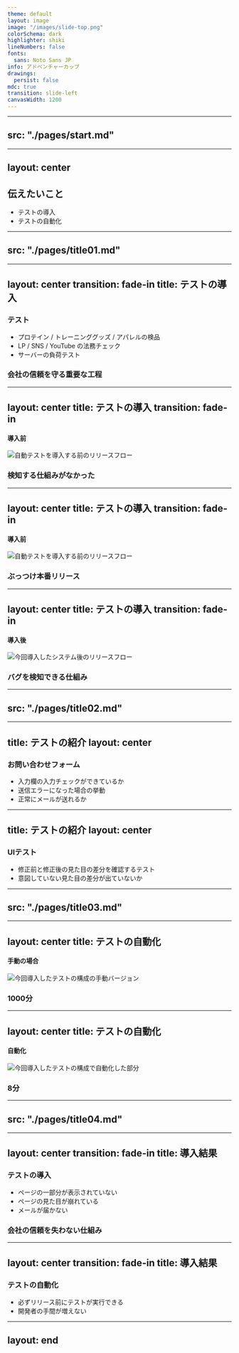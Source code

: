 ```yaml
---
theme: default
layout: image
image: "/images/slide-top.png"
colorSchema: dark
highlighter: shiki
lineNumbers: false
fonts:
  sans: Noto Sans JP
info: アドベンチャーカップ
drawings:
  persist: false
mdc: true
transition: slide-left
canvasWidth: 1200
---
```


---
src: "./pages/start.md"
---

---
layout: center
---

<h2 class="text-center font-bold">伝えたいこと</h2>

<ul class="mt-30 table text-left mx-auto">
  <li v-click class="pb-4 text-5xl font-bold"><span class="strong">テスト</span>の導入</li>
  <li v-click class="pb-4 text-5xl font-bold">テストの<span class="strong">自動化</span></li>
</ul>

<!--
1. テストという防御する役割のシステムを導入したこと
2. そして導入したテストを自動化したこと

対象はコーポレートサイト。
それを前提で進めさせていただきます。
-->

---
src: "./pages/title01.md"
---

---
layout: center
transition: fade-in
title: テストの導入
---

<h3 class="text-center font-bold">テスト</h3>

<ul class="mt-20 table text-left mx-auto">
  <li v-click class="pb-4 text-3xl">プロテイン / トレーニンググッズ / アパレルの検品</li>
  <li v-click class="pb-4 text-3xl">LP / SNS / YouTube の法務チェック</li>
  <li v-click class="pb-4 text-3xl">サーバーの負荷テスト</li>
</ul>

<div class="text-center mb-2">
  <mdi-arrow-down-bold v-click class="h-30 w-30" />
</div>

<h3 v-after class="text-center font-bold strong">会社の信頼を守る重要な工程</h3>

---
layout: center
title: テストの導入
transition: fade-in
---

<h4 class="font-bold mb-10 text-center">導入前</h4>

<div v-click>
  <img src="/images/cs-top.png" class="block aspect-auto h-4/5" alt="自動テストを導入する前のリリースフロー" />
</div>

<div class="text-center">
  <mdi-arrow-down-bold v-click class="h-30 w-30" />
</div>

<h3 v-after class="text-center font-bold strong" >検知する仕組みがなかった</h3>

<!--
以前の構成はそもそもテストなかった。

そもそも検知できる仕組みがなかった
もしバク等が発生した場合はリリースしてから気づく or もしくはそもそも気付けない状態だった。

プロテインの検品ないのめっちゃ怖いですよね？
それと同じことが起こっている状況でした。
-->

---
layout: center
title: テストの導入
transition: fade-in
---
<h4 class="font-bold mb-10 text-center">導入前</h4>

<div>
  <img src="/images/cs-top.png" class="block aspect-auto h-4/5" alt="自動テストを導入する前のリリースフロー" />
</div>

<div class="text-center">
  <mdi-arrow-down-bold class="h-30 w-30" />
</div>

<h3 v-click class="text-center font-bold strong" >ぶっつけ本番リリース</h3>

---
layout: center
title: テストの導入
transition: fade-in
---

<h4 class="font-bold mb-10 text-center">導入後</h4>

<div>
  <img src="/images/composition-test.png" class="w-full h-full" alt="今回導入したシステム後のリリースフロー" />
</div>

<div class="text-center">
  <mdi-arrow-down-bold v-click class="h-30 w-30" />
</div>

<h3 v-after class="text-center font-bold strong">バグを検知できる仕組み</h3>

---
src: "./pages/title02.md"
---

---
title: テストの紹介
layout: center
---

<h3 class="text-center font-bold mb-30">お問い合わせフォーム</h3>

<ul class="mt-10 table text-left m-auto">
  <li v-click class="pb-4 text-3xl">入力欄の入力チェックができているか</li>
  <li v-click class="pb-4 text-3xl">送信エラーになった場合の挙動</li>
  <li v-click class="pb-4 text-3xl">正常にメールが送れるか</li>
</ul>

<!-- <video controls width="500" class="mx-auto">
  <source src="/videos/contact.mp4" type="video/mp4" />
</video> -->

---
title: テストの紹介
layout: center
---

<h3 class="text-center font-bold mb-20">UIテスト</h3>

<ul class="mt-10 table text-left m-auto">
  <li v-click class="pb-4 text-3xl">修正前と修正後の見た目の差分を確認するテスト</li>
  <li v-click class="pb-4 text-3xl">意図していない見た目の差分が出ていないか</li>
</ul>


<!--
Report URL: https://lev-corporate-vrt-screenshots.s3.amazonaws.com/d9046f8f8e1825dee55f8b68c18e0f14719f8b57/index.html

PR URL: https://github.com/Leverage-Inc/leverage-inc-v2/pull/511
 -->

---
src: "./pages/title03.md"
---

---
layout: center
title: テストの自動化
---

<h4 class="font-bold mb-10 text-center">手動の場合</h4>

<div v-click>
  <img src="/images/composition-manual.png" class="w-full h-full" alt="今回導入したテストの構成の手動バージョン" />
</div>

<div class="text-center">
  <mdi-arrow-down-bold v-click class="h-30 w-30" />
</div>

<h3 v-after class="text-center font-bold strong">1000分</h3>

---
layout: center
title: テストの自動化
---

<h4 class="font-bold mb-10 text-center">自動化</h4>

<div>
  <img src="/images/composition-auto.png" class="w-full h-full" alt="今回導入したテストの構成で自動化した部分" />
</div>

<div class="text-center">
  <mdi-arrow-down-bold v-click class="h-30 w-30" />
</div>

<h3 v-after class="text-center font-bold strong">8分</h3>

---
src: "./pages/title04.md"
---

---
layout: center
transition: fade-in
title: 導入結果
---

<h3 class="mb-10 text-center font-bold">テストの導入</h3>

<ul class="mt-20 table text-left mx-auto">
  <li v-click class="pb-4 text-3xl" :style="$clicks > 3 ? 'text-decoration: line-through;' : ''">ページの一部分が表示されていない</li>
  <li v-click class="pb-4 text-3xl" :style="$clicks > 3 ? 'text-decoration: line-through;' : ''">ページの見た目が崩れている</li>
  <li v-click class="pb-4 text-3xl" :style="$clicks > 3 ? 'text-decoration: line-through;' : ''">メールが届かない</li>
</ul>

<div class="text-center mb-2">
  <mdi-arrow-down-bold v-click class="h-30 w-30" />
</div>

<h3 v-after class="text-center font-bold strong"><mdi-checkbox-marked class="h-1/13 w-1/13" />会社の信頼を失わない仕組み</h3>

<!--
導入する前にはこのような仕組みがなかったため、いつバグや不具合が発生してもおかしくない状況でしたが、
導入後はリリース前にバグや不具合を検知できるようになった。
-->

---
layout: center
transition: fade-in
title: 導入結果
---

<h3 class="mb-10 text-center font-bold">テストの自動化</h3>

<ul class="mt-20 table text-left mx-auto">
  <li v-click class="pb-4 text-3xl">必ずリリース前にテストが実行できる</li>
  <li v-click class="pb-4 text-3xl">開発者の手間が増えない</li>
</ul>

---
layout: end
---